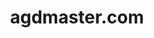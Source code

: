 ---
# GLOBAL 
layout: post
title: agdmaster.com
seo_title:  SEO agdmaster.com
seo_description: |-
  META agdmaster.com
menu_title: agdmaster.com
cta_title:
show_contact_in_footer: true

# CASESTUDY layout
intro: 
  title: Proste zakupy bez konieczności rejestracji. Nowoczesny design i duży wybór produktów.
  content: |-
    Brak
screens:
  mobile: /uploads/casestudy-agdmaster-com-mobile.jpg
  desktop: /uploads/casestudy-agdmaster-com-desktop.jpg
colors:
  main: "2C4C60"
  devices_border: "FFFFFF"
company: agdmaster.com
company_logo: /uploads/logo-agdmaster.svg
testimonial_on_index: true
casestudy_on_index: false
cta: Poznaj szczegóły realizacji
customer_opinion:
  person: Przemysław Strzałka
  position: CTO 
  photo: /uploads/przemyslaw-strzalka.jpg
  quotation: 
  quotation_small: |-
    Zastosowane przez zespół rozwiązania przyczyniły się do stworzenia nowoczesnego, a jednocześnie przyjaznego użytkownikowi sklepu. Oprócz wykonanego projektu specjaliści zapewniają także pełne wsparcie dla naszego serwisu.

main_for_service: _services/branding.md
---
